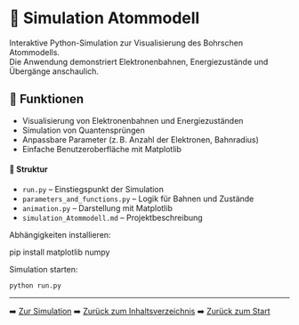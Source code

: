 # 🧪 Simulation Atommodell

Interaktive Python-Simulation zur Visualisierung des Bohrschen Atommodells.  
Die Anwendung demonstriert Elektronenbahnen, Energiezustände und Übergänge anschaulich.

## 🔧 Funktionen

- Visualisierung von Elektronenbahnen und Energiezuständen  
- Simulation von Quantensprüngen  
- Anpassbare Parameter (z. B. Anzahl der Elektronen, Bahnradius)  
- Einfache Benutzeroberfläche mit Matplotlib

#### 🧩 Struktur

- `run.py` – Einstiegspunkt der Simulation
- `parameters_and_functions.py` – Logik für Bahnen und Zustände
- `animation.py` – Darstellung mit Matplotlib
- `simulation_Atommodell.md` – Projektbeschreibung


Abhängigkeiten installieren:

pip install matplotlib numpy

Simulation starten:

    python run.py
	
---

➡️ [Zur Simulation](Simulation_Atommodell/run.py)
➡️ [Zurück zum Inhaltsverzeichnis](README.md)
➡️ [Zurück zum Start](../README.md)

